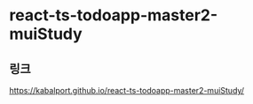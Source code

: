 # react-ts-todoapp-master2-muiStudy

## 링크
https://kabalport.github.io/react-ts-todoapp-master2-muiStudy/

